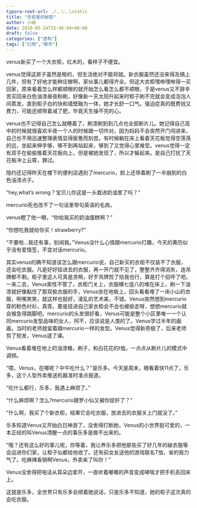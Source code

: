 ```yaml
---
typora-root-url: ./..\..\static
title: "衣柜里的秘密"
author: 小碗
date: 2018-05-24T15:46:04+08:00
draft: false
categories: ["虚构"]
tags: ["幻想","都市"]
---
```


venus新买了一个大衣柜，红木的，看样子不便宜。

venus觉得这房子虽然是租的，但生活绝对不能将就。新衣服虽然还没来得及搞上几件，但有了好地才能种庄稼啊，家伙事儿都得齐全。但这大衣柜嘿咻嘿咻得一买回家，原来看着怎么样都顺眼的就开始怎么看怎么都不顺眼，于是venus又不辞辛苦买回来白色油漆昼夜粉刷，好像新一天太阳升起来时柜子刷不完就会变成泡泡人间蒸发。直到柜子白的快和墙壁融为一体，她才长舒一口气。强迫症真的既费钱又费力，可能还顺带着减了肥，毕竟天生操不完的心。

venus也不记得自己怎么就睡着了，刷漆刷到到几点也全部断片儿。她记得自己高中的时候就很喜欢半夜一个人的时候跟一切作对，因为妈妈不会突然开门闯进来，自己也不用迅速整理表情显得疲惫而刻苦。有时候躺在床上看着天花板觉得空荡荡的远，坐起来伸手够，够不到再站起来，够到了又觉得心里难受。venus觉得一定有双手在偷偷推着天花板向上，但是被她发现了，所以才躲起来。是自己打扰了天花板冲上云霄，罪过。

隐约还记得昨天在楼下的便利店遇到了mercurio，脸上还带着刷了一半崩到的白色油漆点子。

“hey,what’s wrong？宝贝儿你这是一头栽进奶油里了吗？”

mercurio死也改不了一句话里带句英语的毛病，

venus瞪了他一眼，“你给我买的奶油蛋糕啊？”

“你想吃我就给你买！strawberry?”

“不要啦…我还有事，别闹我。”Venus没什么心情跟mercurio打趣，今天的黄历似乎没有爱情签，不宜对话mercurio。

其实venus的确不知道该怎么跟mercurio说，自己新买的衣柜不仅装不了衣服，还会吃衣服。凡是好好挂进去的衣服，再一开门就不见了，整整齐齐得消失，连吊牌都不剩。柜子里这人可真是贪啊，好歹吊牌剪了给我也行，算是打个招呼了吧。一来二去，Venus索性不管了，衣柜门关上，衣服横七竖八的堆在床上，刷一下油漆就好像黏住了那双偷衣服的手，Venus坐在地板上，回头看看堆了一床小山的衣服，咧嘴笑笑，就这样也挺好，凌乱的艺术美，不错。Venus突然想到mercurio穿的粉色衬衫，真乖，要是挂进自己家衣柜会不会也被偷走呀，想想mercurio就会猴急得跳脚吧。mercurio的头发很好看，Venus可能是整个小区里唯一一个认同mercurio发型品味的女人，阿不，应该说是人类的了。Venus学过半年的画画，当时的老师就留着跟mercurio一样的发型。Venus觉得新奇极了，后来老师剪了短发，Venus退了课。

Venus看着堆在地上的油漆桶，刷子，和白花花的t恤，一点点从断片儿的模式中调频。 

 “喂，Venus，在哪呢？中午吃什么？”是乐多。今天是周末，眼看着快11点了，乐多，这个人型外卖推送机器准时准点报道。

“吃什么都行，乐多，我遇上麻烦了。”

“什么麻烦啊？怎么?mercurio跟罗小仙又被你捉奸了？”

“什么啊，我买了个新衣柜，结果它会吃衣服，放进去的衣服关上门就没了。”

乐多知道Venus又开始白日神游了，没舍得打断她，Venus的小世界挺可爱的，一本正经的叫Venus清醒一点的事乐多是做不出来的。

“哦？还有这么好的事儿呢，你等着，我让养乐多把他那些买了好几年的破衣服等会运进你们家，让柜子仙都给他收了。还有前女友送他的游戏联名T恤，省的我力气了。吃麻辣香锅啊Venus，外卖来了叫你！”

Venus没舍得把电话从耳朵边拿开，一直听着嘟嘟的声音变成哮喘才把手机丢回床上。

这就是乐多，全世界只有乐多会顺着她说话，只是乐多不知道，她的柜子这次真的会吃衣服。